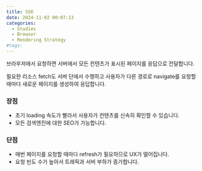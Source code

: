 ```yaml
---
title: SSR
date: 2024-11-02 00:07:13
categories:
  - Studies
  - Browser
  - Rendering Strategy
#tags:
---
```

브라우저에서 요청하면 서버에서 모든 컨텐츠가 표시된 페이지를 응답으로 전달합니다.

필요한 리소스 fetch도 서버 단에서 수행하고 사용자가 다른 경로로 navigate를 요청할 때마다 새로운 페이지를 생성하여 응답합니다.

### 장점

- 초기 loading 속도가 빨라서 사용자가 컨텐츠를 신속히 확인할 수 있습니다.
- 모든 검색엔진에 대한 SEO가 가능합니다.

### 단점

- 매번 페이지를 요청할 때마다 refresh가 필요하므로 UX가 떨어집니다.
- 요청 빈도 수가 높아서 트래픽과 서버 부하가 증가합니다.
